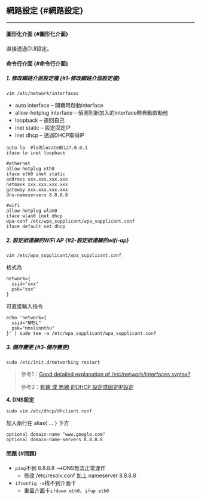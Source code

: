 ## 網路設定 {#網路設定}

---

#### 圖形化介面 {#圖形化介面}

直接透過GUI設定。

#### 命令行介面 {#命令行介面}

##### 1. 修改網路介面設定檔 {#1-修改網路介面設定檔}

```
vim /etc/network/interfaces
```

* auto interface – 開機時啟動interface
* allow-hotplug interface – 偵測到新加入的interface時自動啟動他
* loopback – 連回自己
* inet static – 設定固定IP
* inet dhcp – 透過DHCP取得IP

```
auto lo  #lo為locate即127.0.0.1
iface lo inet loopback

#ethernet
allow-hotplug eth0
iface eth0 inet static
address xxx.xxx.xxx.xxx
netmask xxx.xxx.xxx.xxx
gateway xxx.xxx.xxx.xxx
dns-nameservers 8.8.8.8

#wifi
allow-hotplug wlan0
iface wlan0 inet dhcp
wpa-conf /etc/wpa_supplicant/wpa_supplicant.conf
iface default net dhcp
```

##### 2. 設定欲連線的WiFi AP {#2-設定欲連線的wifi-ap}

```
vim /etc/wpa_supplicant/wpa_supplicant.conf
```

格式為

```
network={
  ssid="xxx"
  psk="xxx"
}
```

可直接輸入指令

```
echo 'network={
  ssid="NMSL"
  psk="nmslinnthu"
}' | sudo tee -a /etc/wpa_supplicant/wpa_supplicant.conf
```

##### 3. 儲存變更 {#3-儲存變更}

`sudo /etc/init.d/networking restart`

> 參考1：[Good detailed explanation of /etc/network/interfaces syntax?](https://unix.stackexchange.com/questions/128439/good-detailed-explanation-of-etc-network-interfaces-syntax)
>
> 參考2：[有線 或 無線 的DHCP 設定或固定IP設定](https://sites.google.com/site/raspberypishare0918/home/di-yi-ci-qi-dong/1-6-you-xian-huo-wu-xian-dedhcp)

**4.  DNS設定**

```
sudo vim /etc/dhcp/dhclient.conf
```

加入兩行在 alias{ ... } 下方

```
optional domain-name "www.google.com"
optional domain-name-servers 8.8.8.8
```

#### 問題 {#問題}

* `ping`不到 8.8.8.8 —&gt;DNS無法正常運作
  * 修改 /etc/resolv.conf 加上 nameserver 8.8.8.8
* `ifconfig -a`找不到介面卡
  * 重置介面卡`ifdown eth0`、`ifup eth0`



